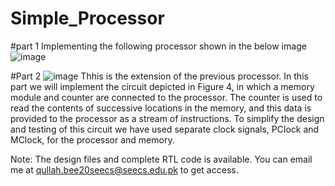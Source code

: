 # Simple_Processor
#part 1
Implementing the following processor shown in the below image
![image](https://github.com/qazihamidullah/Simple_Processor/assets/105585212/98686aa9-0018-4a82-981d-d59c77214c8c)

#Part 2
![image](https://github.com/qazihamidullah/Simple_Processor/assets/105585212/0571bc64-1a5a-44f1-aa9b-7e1d554fe233)
Thhis is the extension of the previous processor. In this part we will implement the circuit depicted in Figure 4, in which a memory module and counter are connected to the processor. The counter is used to read the contents of successive locations in the memory, and
this data is provided to the processor as a stream of instructions. To simplify the design and testing of this circuit
we have used separate clock signals, PClock and MClock, for the processor and memory.

Note:
The design files and complete RTL code is available. You can email me at qullah.bee20seecs@seecs.edu.pk to get access. 
